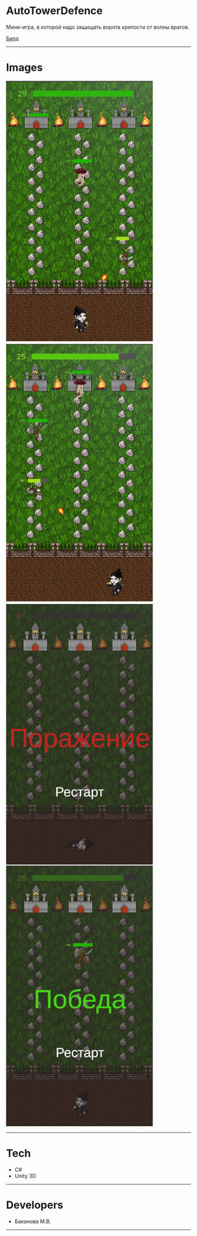 # AutoTowerDefence

Мини-игра, в которой надо защищать ворота крепости от волны врагов.

[Билд](https://github.com/More02/AutoTowerDefence/releases/tag/AutoTowerDefence)

---

# Images
<p align="left">
<img src="landing/AutoTowerDefence1.png" width = 400 height=711/>
<img src="landing/AutoTowerDefence2.png" width = 400 height=711/>
<img src="landing/AutoTowerDefence3.png" width = 400 height=711/>
<img src="landing/AutoTowerDefence4.png" width = 400 height=711/>
</p>

---

# Tech
* C#
* Unity 3D

---

# Developers
* Баканова М.В.

---
